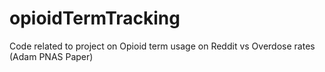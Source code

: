 # opioidTermTracking
Code related to project on Opioid term usage on Reddit vs Overdose rates (Adam PNAS Paper)
